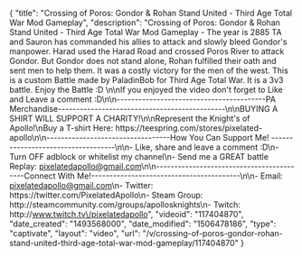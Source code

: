 {
    "title": "Crossing of Poros: Gondor & Rohan Stand United - Third Age Total War Mod Gameplay",
    "description": "Crossing of Poros: Gondor & Rohan Stand United - Third Age Total War Mod Gameplay - The year is 2885 TA and Sauron has commanded his allies to attack and slowly bleed Gondor's manpower.  Harad used the Harad Road and crossed Poros River to attack Gondor.  But Gondor does not stand alone, Rohan fulfilled their oath and sent men to help them.  It was a costly victory for the men of the west.  This is a custom Battle made by PaladinBob for Third Age Total War.  It is a 3v3 battle.  Enjoy the Battle :D   \n\nIf you enjoyed the video don't forget to Like and Leave a comment :D\n\n-----------------------------------------PA Merchandise----------------------------------------------\n\nBUYING A SHIRT WILL SUPPORT A CHARITY!\n\nRepresent the Knight's of Apollo!\nBuy a T-shirt Here: https:\/\/teespring.com\/stores\/pixelated-apollo\n\n----------------------------------How You Can Support Me! -----------------------------------\n\n- Like, share and leave a comment :D\n- Turn OFF adblock or whitelist my channel\n- Send me a GREAT battle Replay: pixelatedapollo@gmail.com\n\n------------------------------------------Connect With Me!-----------------------------------------\n\n- Email: pixelatedapollo@gmail.com\n- Twitter: https:\/\/twitter.com\/PixelatedApollo\n- Steam Group:  http:\/\/steamcommunity.com\/groups\/apollosknights\n- Twitch: http:\/\/www.twitch.tv\/pixelatedapollo",
    "videoid": "117404870",
    "date_created": "1493568000",
    "date_modified": "1506478186",
    "type": "captivate",
    "layout": "video",
    "url": "\/v\/crossing-of-poros-gondor-rohan-stand-united-third-age-total-war-mod-gameplay\/117404870"
}